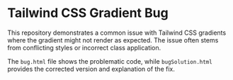 # Tailwind CSS Gradient Bug

This repository demonstrates a common issue with Tailwind CSS gradients where the gradient might not render as expected.  The issue often stems from conflicting styles or incorrect class application.

The `bug.html` file shows the problematic code, while `bugSolution.html` provides the corrected version and explanation of the fix.